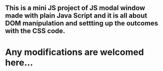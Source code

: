 ## This is a mini JS project of JS modal window made with plain Java Script and it is all about DOM manipulation and settting up the outcomes with the CSS code.

# Any modifications are welcomed here...
